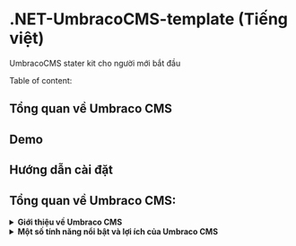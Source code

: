 # .NET-UmbracoCMS-template (Tiếng việt)

UmbracoCMS stater kit cho người mới bắt đầu

Table of content: 
## Tổng quan về Umbraco CMS
## Demo
## Hướng dẫn cài đặt


## Tổng quan về Umbraco CMS:
<details><summary><b>Giới thiệu về Umbraco CMS</b></summary>
  Umbraco CMS là một hệ thống quản lý nội dung mã nguồn mở (CMS) được phát triển trên nền tảng ASP.NET. 
Nó cung cấp một nền tảng mạnh mẽ để xây dựng và quản lý các trang web động, từ các trang web cá nhân đến các ứng dụng doanh nghiệp phức tạp. 
  

</details>
<details>
  <summary><b>Một số tính năng nổi bật và lợi ích của Umbraco CMS</b></summary>
  <ul>
    <li><b>Mã nguồn mở và linh hoạt</b>: Umbraco CMS là một dự án mã nguồn mở, cho phép bạn tùy chỉnh và mở rộng theo nhu cầu của bạn. Bạn có toàn quyền kiểm soát mã nguồn và không phải lo lắng về các giới hạn hoặc giấy phép cấp phép.</li>
    <li><b>Giao diện người dùng thân thiện</b>: Giao diện quản trị của Umbraco được thiết kế để dễ sử dụng và tối ưu cho người dùng cuối. Người dùng không cần có kiến thức về lập trình để quản lý nội dung trang web. Giao diện trực quan và thân thiện giúp giảm thời gian đào tạo và tăng hiệu suất làm việc.</li>
     <li><b>Quản lý nội dung linh hoạt</b>: Umbraco cung cấp các công cụ mạnh mẽ để quản lý nội dung trang web. Bạn có thể dễ dàng tạo, chỉnh sửa và xóa nội dung trên các trang web của mình. Umbraco hỗ trợ quản lý nội dung đa ngôn ngữ, xử lý hình ảnh, video, tệp tin và hơn thế nữa.</li>
       <li><b>Kiến trúc mở và mô-đun</b>: Umbraco CMS cho phép bạn xây dựng và tích hợp các mô-đun và tính năng tùy chỉnh dễ dàng. Bạn có thể sử dụng các giao diện lập trình ứng dụng (API) của Umbraco để phát triển các chức năng riêng biệt hoặc tích hợp các dịch vụ bên thứ ba.</li>
      <li><b>Hỗ trợ đa nền tảng</b>: Umbraco được xây dựng trên nền tảng ASP.NET, cho phép bạn triển khai trên các môi trường Windows và Microsoft Azure. Bạn có thể lựa chọn hosting và triển khai trên các môi trường phổ biến mà bạn đã quen thuộc.</li>
    <li><b>Cộng đồng lớn và hỗ trợ</b>: Umbraco có một cộng đồng đông đảo và nhiều nguồn.</li>
  </ul>
</details>



